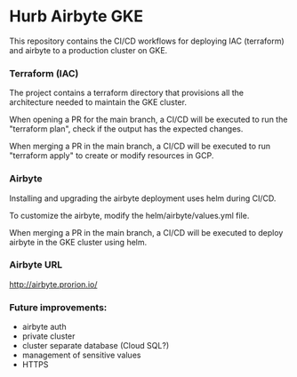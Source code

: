# Hurb Airbyte GKE

This repository contains the CI/CD workflows for deploying IAC (terraform) and airbyte to a production cluster on GKE.

### Terraform (IAC)
The project contains a terraform directory that provisions all the architecture needed to maintain the GKE cluster. 

When opening a PR for the main branch, a CI/CD will be executed to run the "terraform plan", check if the output has the expected changes.

When merging a PR in the main branch, a CI/CD will be executed to run "terraform apply" to create or modify resources in GCP.

### Airbyte
Installing and upgrading the airbyte deployment uses helm during CI/CD. 

To customize the airbyte, modify the helm/airbyte/values.yml file. 

When merging a PR in the main branch, a CI/CD will be executed to deploy airbyte in the GKE cluster using helm.

### Airbyte URL
http://airbyte.prorion.io/

### Future improvements:

- airbyte auth
- private cluster
- cluster separate database (Cloud SQL?)
- management of sensitive values
- HTTPS